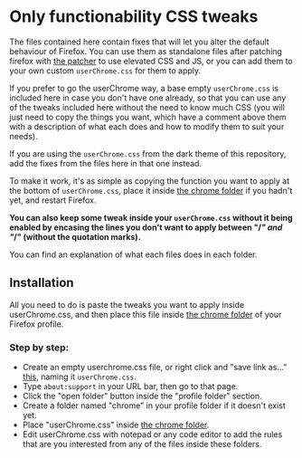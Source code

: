 # Only functionability CSS tweaks

The files contained here contain fixes that will let you alter the default behaviour of Firefox. You can use them as standalone files after patching firefox with [the patcher](https://github.com/Izheil/Quantum-Nox-Firefox-Dark-Full-Theme/releases) to use elevated CSS and JS, or you can add them to your own custom `userChrome.css` for them to apply.

If you prefer to go the userChrome way, a base empty `userChrome.css` is included here in case you don't have one already, so that you can use any of the tweaks included here without the need to know much CSS (you will just need to copy the things you want, which have a comment above them with a description of what each does and how to modify them to suit your needs).

If you are using the `userChrome.css` from the dark theme of this repository, add the fixes from the files here in that one instead.

To make it work, it's as simple as copying the function you want to apply at the bottom of `userChrome.css`, place it inside [the chrome folder](https://github.com/Izheil/Quantum-Nox-Firefox-Dark-Full-Theme/wiki/Chrome-and-Root-folders#the-chrome-folder) if you hadn't yet, and restart Firefox.

**You can also keep some tweak inside your `userChrome.css` without it being enabled by encasing the lines you don't want to apply between "/*" and "*/" (without the quotation marks).**

You can find an explanation of what each files does in each folder.

## Installation

All you need to do is paste the tweaks you want to apply inside userChrome.css, and then place this file inside [the chrome folder](https://github.com/Izheil/Quantum-Nox-Firefox-Dark-Full-Theme/wiki/Chrome-and-Root-folders#the-chrome-folder) of your Firefox profile.

### Step by step:

* Create an empty userchrome.css file, or right click and "save link as..." [this](https://raw.githubusercontent.com/Izheil/Quantum-Nox-Firefox-Dark-Full-Theme/master/CSS%20tweaks/userChrome.css), naming it `userChrome.css`.
* Type `about:support` in your URL bar, then go to that page.
* Click the "open folder" button inside the "profile folder" section.
* Create a folder named "chrome" in your profile folder if it doesn't exist yet.
* Place "userChrome.css" inside [the chrome folder](https://github.com/Izheil/Quantum-Nox-Firefox-Dark-Full-Theme/wiki/Chrome-and-Root-folders#the-chrome-folder).
* Edit userChrome.css with notepad or any code editor to add the rules that are you interested from any of the files inside these folders.
